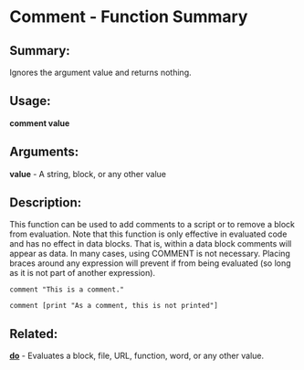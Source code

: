 # Comment - Function Summary

## Summary:

Ignores the argument value and returns nothing.

## Usage:

**comment value**

## Arguments:

**value** - A string, block, or any other value

## Description:

This function can be used to add comments to a script or to remove a block from evaluation. Note that this function is only effective in evaluated code and has no effect in data blocks. That is, within a data block comments will appear as data. In many cases, using COMMENT is not necessary. Placing braces around any expression will prevent if from being evaluated (so long as it is not part of another expression).

```
comment "This is a comment."
```

```
comment [print "As a comment, this is not printed"]
```

## Related:

[**do**](http://www.rebol.com/docs/words/wdo.html) - Evaluates a block, file, URL, function, word, or any other value.